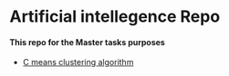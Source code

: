 # Artificial intellegence Repo

#### This repo for the Master tasks purposes

  - [C means clustering algorithm](https://github.com/Marwan-Mostafa7/Master_ML/blob/master/01_cmeans.ipynb)
